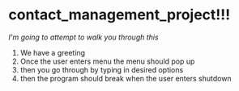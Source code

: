 # contact_management_project!!!

*I'm going to attempt to walk you through this*

1. We have a greeting
2. Once the user enters menu the menu should pop up
3. then you go through by typing in desired options
4. then the program should break when the user enters shutdown

